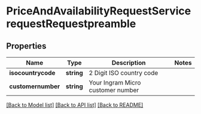 # PriceAndAvailabilityRequestServicerequestRequestpreamble

## Properties
Name | Type | Description | Notes
------------ | ------------- | ------------- | -------------
**isocountrycode** | **string** | 2 Digit ISO country code | 
**customernumber** | **string** | Your Ingram Micro customer number | 

[[Back to Model list]](../../README.md#documentation-for-models) [[Back to API list]](../../README.md#documentation-for-api-endpoints) [[Back to README]](../../README.md)

